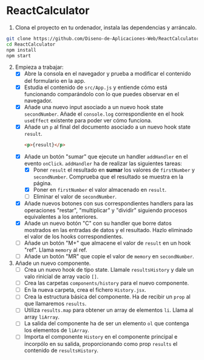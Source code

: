 # ReactCalculator

1. Clona el proyecto en tu ordenador, instala las dependencias y arráncalo.
```bash
git clone https://github.com/Diseno-de-Aplicaciones-Web/ReactCalculator.git
cd ReactCalculator
npm install
npm start
```
2. Empieza a trabajar:
   - [X] Abre la consola en el navegador y prueba a modificar el contenido del formulario en la app.
   - [X] Estudia el contenido de `src/App.js` y entiende cómo está funcionando comparándolo con lo que puedes observar en el navegador.
   - [X] Añade una nuevo input asociado a un nuevo hook state `secondNumber`. Añade el `console.log` correspondiente en el hook `useEffect` existente para poder ver cómo funciona.
   - [X] Añade un `p` al final del documento asociado a un nuevo hook state `result`.
        ```html
        <p>{result}</p>
        ```
    - [X] Añade un botón "sumar" que ejecute un handler `addHandler` en el evento `onClick`. `addHandler` ha de realizar las siguientes tareas:
        - [X] Poner `result` el resultado en **sumar** los valores de `firstNumber` y `secondNumber`. Comprueba que el resultado se muestra en la página.
        - [X] Poner en `firstNumber` el valor almacenado en `result`.
        - [ ] Eliminar el valor de `secondNumber`.
    - [X] Añade nuevos botones con sus correspondientes handlers para las operaciones "restar", "multiplicar" y "dividir" siguiendo procesos equivalentes a los anteriores.
    - [X] Añade un nuevo botón "C" con su handler que borre datos mostrados en las entradas de datos y el resultado. Hazlo eliminado el valor de los hooks correspondientes.
    - [ ] Añade un botón "M+" que almacene el valor de `result` en un hook "ref". Llama `memory` al ref.
    - [ ] Añade un botón "MR" que copie el valor de `memory` en `secondNumber`.

3. Añade un nuevo componente.
    - [ ] Crea un nuevo hook de tipo state. Llamale `resultsHistory` y dale un valo rinicial de array vacío `[]`.
    - [ ] Crea las carpetas `components/history` para el nuevo componente.
    - [ ] En la nueva carpeta, crea el fichero `History.jsx`.
    - [ ] Crea la estructura básica del componente. Ha de recibir un `prop` al que llamaremos `results`.
    - [ ] Utiliza `results.map` para obtener un array de elementos `li`. Llama al array `liArray`.
    - [ ] La salida del componente ha de ser un elemento `ol` que contenga los elementos de `liArray`.
    - [ ] Importa el componente `History` en el componente principal e incorpólo en su salida, proporcionando como prop `results` el contenido de `resultsHistory`.
